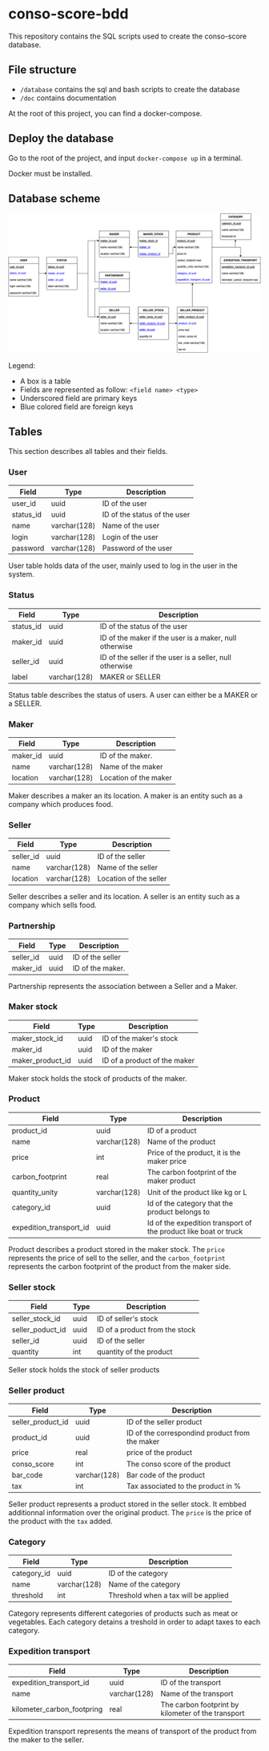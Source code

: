 # conso-score-bdd

This repository contains the SQL scripts used to create the conso-score database.

## File structure

- `/database` contains the sql and bash scripts to create the database
- `/doc` contains documentation

At the root of this project, you can find a docker-compose.

## Deploy the database

Go to the root of the project, and input `docker-compose up` in a terminal.

Docker must be installed.

## Database scheme

![Database scheme](./doc/projet-intensif-bdd.png)

Legend:

- A box is a table
- Fields are represented as follow: `<field name> <type>`
- Underscored field are primary keys
- Blue colored field are foreign keys

## Tables

This section describes all tables and their fields.

### User

| Field     | Type         | Description                  |
| --------- | ------------ | ---------------------------- |
| user_id   | uuid         | ID of the user               |
| status_id | uuid         | ID of the status of the user |
| name      | varchar(128) | Name of the user             |
| login     | varchar(128) | Login of the user            |
| password  | varchar(128) | Password of the user         |

User table holds data of the user, mainly used to log in the user in the system.

### Status

| Field     | Type         | Description                                              |
| --------- | ------------ | -------------------------------------------------------- |
| status_id | uuid         | ID of the status of the user                             |
| maker_id  | uuid         | ID of the maker if the user is a maker, null otherwise   |
| seller_id | uuid         | ID of the seller if the user is a seller, null otherwise |
| label     | varchar(128) | MAKER or SELLER                                          |

Status table describes the status of users. A user can either be a MAKER or a SELLER.

### Maker

| Field    | Type         | Description           |
| -------- | ------------ | --------------------- |
| maker_id | uuid         | ID of the maker.      |
| name     | varchar(128) | Name of the maker     |
| location | varchar(128) | Location of the maker |

Maker describes a maker an its location. A maker is an entity such as a company which produces food.

### Seller

| Field     | Type         | Description            |
| --------- | ------------ | ---------------------- |
| seller_id | uuid         | ID of the seller       |
| name      | varchar(128) | Name of the seller     |
| location  | varchar(128) | Location of the seller |

Seller describes a seller and its location. A seller is an entity such as a company which sells food.

### Partnership

| Field     | Type | Description      |
| --------- | ---- | ---------------- |
| seller_id | uuid | ID of the seller |
| maker_id  | uuid | ID of the maker. |

Partnership represents the association between a Seller and a Maker.

### Maker stock

| Field            | Type | Description                  |
| ---------------- | ---- | ---------------------------- |
| maker_stock_id   | uuid | ID of the maker's stock      |
| maker_id         | uuid | ID of the maker              |
| maker_product_id | uuid | ID of a product of the maker |

Maker stock holds the stock of products of the maker.

### Product

| Field                   | Type         | Description                                                      |
| ----------------------- | ------------ | ---------------------------------------------------------------- |
| product_id              | uuid         | ID of a product                                                  |
| name                    | varchar(128) | Name of the product                                              |
| price                   | int          | Price of the product, it is the maker price                      |
| carbon_footprint        | real         | The carbon footprint of the maker product                        |
| quantity_unity          | varchar(128) | Unit of the product like kg or L                                 |
| category_id             | uuid         | Id of the category that the product belongs to                   |
| expedition_transport_id | uuid         | Id of the expedition transport of the product like boat or truck |

Product describes a product stored in the maker stock. The `price` represents the price of sell to the seller, and the `carbon_footprint` represents the carbon footprint of the product from the maker side.

### Seller stock

| Field            | Type | Description                    |
| ---------------- | ---- | ------------------------------ |
| seller_stock_id  | uuid | ID of seller's stock           |
| seller_poduct_id | uuid | ID of a product from the stock |
| seller_id        | uuid | ID of the seller               |
| quantity         | int  | quantity of the product        |

Seller stock holds the stock of seller products

### Seller product

| Field             | Type         | Description                                    |
| ----------------- | ------------ | ---------------------------------------------- |
| seller_product_id | uuid         | ID of the seller product                       |
| product_id        | uuid         | ID of the correspondind product from the maker |
| price             | real         | price of the product                           |
| conso_score       | int          | The conso score of the product                 |
| bar_code          | varchar(128) | Bar code of the product                        |
| tax               | int          | Tax associated to the product in %             |

Seller product represents a product stored in the seller stock. It embbed additionnal information over the original product. The `price` is the price of the product with the `tax` added.

### Category

| Field       | Type         | Description                          |
| ----------- | ------------ | ------------------------------------ |
| category_id | uuid         | ID of the category                   |
| name        | varchar(128) | Name of the category                 |
| threshold   | int          | Threshold when a tax will be applied |

Category represents different categories of products such as meat or vegetables. Each category detains a treshold in order to adapt taxes to each category.

### Expedition transport

| Field                      | Type         | Description                                        |
| -------------------------- | ------------ | -------------------------------------------------- |
| expedition_transport_id    | uuid         | ID of the transport                                |
| name                       | varchar(128) | Name of the transport                              |
| kilometer_carbon_footpring | real         | The carbon footprint by kilometer of the transport |

Expedition transport represents the means of transport of the product from the maker to the seller.
